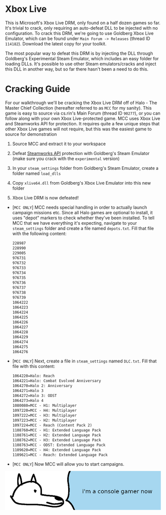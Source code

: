 # **Xbox Live**

This is Microsoft's Xbox Live DRM, only found on a half dozen games so far. It's trivial to crack, only requiring an auto-defeat DLL to be injected with no configuration. To crack this DRM, we're going to use Goldberg Xbox Live Emulator, which can be found under `Main Forum -> Releases` (thread ID `114182`). Download the latest copy for your toolkit.

The most popular way to defeat this DRM is by injecting the DLL through Goldberg's Experimental Steam Emulator, which includes an easy folder for loading DLLs. It's possible to use other Steam emulators/cracks and inject this DLL in another way, but so far there hasn't been a need to do this.

# Cracking Guide

For our walkthrough we'll be cracking the Xbox Live DRM off of Halo - The Master Chief Collection (hereafter referred to as `MCC` for my sanity). This game is easy to source via cs.rin's Main Forum (thread ID `90277`), or you can follow along with your own Xbox Live-protected game. MCC uses Xbox Live and Steamworks API for protection. It requires quite a few unique steps that other Xbox Live games will not require, but this was the easiest game to source for demonstration

1. Source MCC and extract it to your workspace

2. Defeat [Steamworks API](../Steamworks-API/defeating_steamworks.md) protection with Goldberg's Steam Emulator (make sure you crack with the `experimental` version)

3. In your `steam_settings` folder from Goldberg's Steam Emulator, create a folder named `load_dlls`

4. Copy `xlive64.dll` from Goldberg's Xbox Live Emulator into this new folder

5. Xbox Live DRM is now defeated!

- [`MCC ONLY`] MCC needs special handling in order to actually launch campaign missions etc. Since all Halo games are optional to install, it uses "depot" markers to check whether they've been installed. To tell MCC that we have everything it's expecting, navigate to your `steam_settings` folder and create a file named `depots.txt`. Fill that file with the following content:

    ```
    228987
    228990
    229005
    976731
    976732
    976733
    976734
    976735
    976736
    976737
    976738
    976739
    1064222
    1064223
    1064224
    1064225
    1064226
    1064227
    1064228
    1064229
    1064274
    1064275
    1064276
    ```

- [`MCC ONLY`] Next, create a file in `steam_settings` named `DLC.txt`. Fill that file with this content:

    ```
    1064220=Halo: Reach
    1064221=Halo: Combat Evolved Anniversary
    1064270=Halo 2: Anniversary
    1064271=Halo 3
    1064272=Halo 3: ODST
    1064273=Halo 4
    1080080=MCC - H1: Multiplayer
    1097220=MCC - H4: Multiplayer
    1097222=MCC - H3: Multiplayer
    1097223=MCC - H2: Multiplayer
    1097224=MCC - Reach (Content Pack 2)
    1108760=MCC - H1: Extended Language Pack
    1108761=MCC - H2: Extended Language Pack
    1108762=MCC - H3: Extended Language Pack
    1108763=MCC - ODST: Extended Language Pack
    1109620=MCC - H4: Extended Language Pack
    1109621=MCC - Reach: Extended Language Pack
    ```

- [`MCC ONLY`] Now MCC will allow you to start campaigns.

![wise yote wants to participate in the flame wars](images/console.png "wise yote wants to participate in the flame wars")
